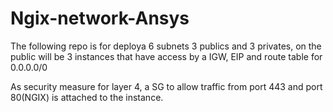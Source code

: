 # Ngix-network-Ansys

The following repo is for deploya 6 subnets 3 publics and 3 privates, on the public will be 3 instances that have access by a IGW, EIP and route table for 0.0.0.0/0 

As security measure for layer 4, a SG to allow traffic from port 443 and port 80(NGIX) is attached to the instance.
